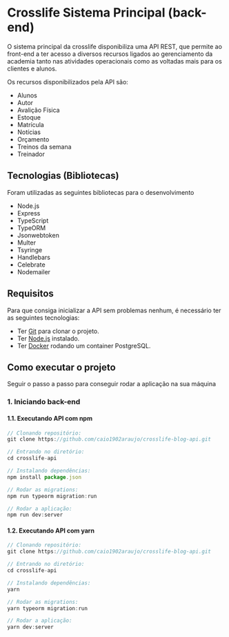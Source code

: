 # Crosslife Sistema Principal (back-end)
O sistema principal da crosslife disponibiliza uma API REST, que permite ao front-end a ter acesso a diversos recursos ligados ao gerenciamento da academia tanto nas atividades operacionais como as voltadas mais para os clientes e alunos.

Os recursos disponibilizados pela API são:
* Alunos
* Autor
* Avalição Física
* Estoque
* Matrícula
* Notícias
* Orçamento
* Treinos da semana
* Treinador

## Tecnologias (Bibliotecas)
Foram utilizadas as seguintes bibliotecas para o desenvolvimento
* Node.js
* Express
* TypeScript
* TypeORM
* Jsonwebtoken
* Multer
* Tsyringe
* Handlebars
* Celebrate
* Nodemailer

## Requisitos
Para que consiga inicializar a API sem problemas nenhum, é necessário ter as seguintes tecnologias:
* Ter [Git](https://git-scm.com/) para clonar o projeto.
* Ter [Node.js](https://nodejs.org/en/) instalado.
* Ter [Docker](https://www.docker.com/) rodando um container PostgreSQL.

## Como executar o projeto
Seguir o passo a passo para conseguir rodar a aplicação na sua máquina

### 1. Iniciando back-end

#### 1.1. Executando API com npm
```javascript
// Clonando repositório:
git clone https://github.com/caio1902araujo/crosslife-blog-api.git

// Entrando no diretório:
cd crosslife-api

// Instalando dependências:
npm install package.json

// Rodar as migrations:
npm run typeorm migration:run

// Rodar a aplicação:
npm run dev:server
```

#### 1.2. Executando API com yarn
```javascript
// Clonando repositório:
git clone https://github.com/caio1902araujo/crosslife-blog-api.git

// Entrando no diretório:
cd crosslife-api

// Instalando dependências:
yarn

// Rodar as migrations:
yarn typeorm migration:run

// Rodar a aplicação:
yarn dev:server
```
